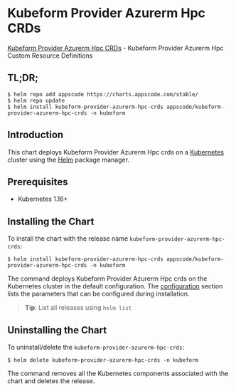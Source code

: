 # Kubeform Provider Azurerm Hpc CRDs

[Kubeform Provider Azurerm Hpc CRDs](https://github.com/kubeform) - Kubeform Provider Azurerm Hpc Custom Resource Definitions

## TL;DR;

```console
$ helm repo add appscode https://charts.appscode.com/stable/
$ helm repo update
$ helm install kubeform-provider-azurerm-hpc-crds appscode/kubeform-provider-azurerm-hpc-crds -n kubeform
```

## Introduction

This chart deploys Kubeform Provider Azurerm Hpc crds on a [Kubernetes](http://kubernetes.io) cluster using the [Helm](https://helm.sh) package manager.

## Prerequisites

- Kubernetes 1.16+

## Installing the Chart

To install the chart with the release name `kubeform-provider-azurerm-hpc-crds`:

```console
$ helm install kubeform-provider-azurerm-hpc-crds appscode/kubeform-provider-azurerm-hpc-crds -n kubeform
```

The command deploys Kubeform Provider Azurerm Hpc crds on the Kubernetes cluster in the default configuration. The [configuration](#configuration) section lists the parameters that can be configured during installation.

> **Tip**: List all releases using `helm list`

## Uninstalling the Chart

To uninstall/delete the `kubeform-provider-azurerm-hpc-crds`:

```console
$ helm delete kubeform-provider-azurerm-hpc-crds -n kubeform
```

The command removes all the Kubernetes components associated with the chart and deletes the release.



